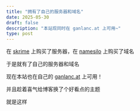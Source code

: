 ```yaml
---
title: "拥有了自己的服务器和域名"
date: 2025-05-30
draft: false
description: "本站现同时在 ganlanc.at 上可用~"
type: post
---
```


在 [skrime](https://skrime.eu/) 上购买了服务器，在 [namesilo](https://namesilo.com) 上购买了域名

于是就有了自己的服务器和域名

现在本站也在自己的 [ganlanc.at](https://ganlanc.at/) 上可用！

并且趁着喜气给博客换了个好看点的主题

就是这样
